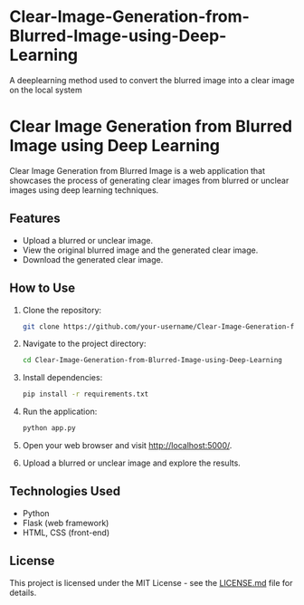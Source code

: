 # Clear-Image-Generation-from-Blurred-Image-using-Deep-Learning
A deeplearning method used to convert the blurred image into a clear image on the local system

# Clear Image Generation from Blurred Image using Deep Learning

Clear Image Generation from Blurred Image is a web application that showcases the process of generating clear images from blurred or unclear images using deep learning techniques.

## Features

- Upload a blurred or unclear image.
- View the original blurred image and the generated clear image.
- Download the generated clear image.

## How to Use

1. Clone the repository:

    ```bash
    git clone https://github.com/your-username/Clear-Image-Generation-from-Blurred-Image-using-Deep-Learning.git
    ```

2. Navigate to the project directory:

    ```bash
    cd Clear-Image-Generation-from-Blurred-Image-using-Deep-Learning
    ```

3. Install dependencies:

    ```bash
    pip install -r requirements.txt
    ```

4. Run the application:

    ```bash
    python app.py
    ```

5. Open your web browser and visit [http://localhost:5000/](http://localhost:5000/).

6. Upload a blurred or unclear image and explore the results.

## Technologies Used

- Python
- Flask (web framework)
- HTML, CSS (front-end)

## License

This project is licensed under the MIT License - see the [LICENSE.md](LICENSE.md) file for details.
